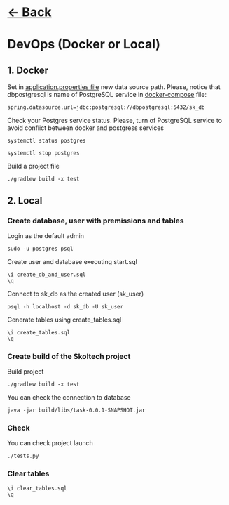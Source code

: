 # [<- Back](../Readme.md)

# DevOps (Docker or Local)

## 1. Docker

Set in [application.properties file](../src/main/resources/application.properties) new data source path. Please, notice that dbpostgresql is name of PostgreSQL service in [docker-compose](../docker-compose.yaml) file:
    
    spring.datasource.url=jdbc:postgresql://dbpostgresql:5432/sk_db

Check your Postgres service status. Please, turn of PostgreSQL service to avoid conflict between docker and postgress services  

    systemctl status postgres
    
    systemctl stop postgres


Build a project file 

    ./gradlew build -x test


## 2. Local

### Create database, user with premissions and tables
Login as the default admin
    
    sudo -u postgres psql


Create user and database executing start.sql

    \i create_db_and_user.sql	
    \q
	
Connect to sk_db as the created user (sk_user)

    psql -h localhost -d sk_db -U sk_user

Generate tables using create_tables.sql

    \i create_tables.sql
    \q

    
### Create build of the Skoltech project
Build project
    
    ./gradlew build -x test


You can check the connection to database 

	java -jar build/libs/task-0.0.1-SNAPSHOT.jar  
	
### Check 
You can check project launch
    
    ./tests.py
    
### Clear tables 
    
    \i clear_tables.sql
    \q

